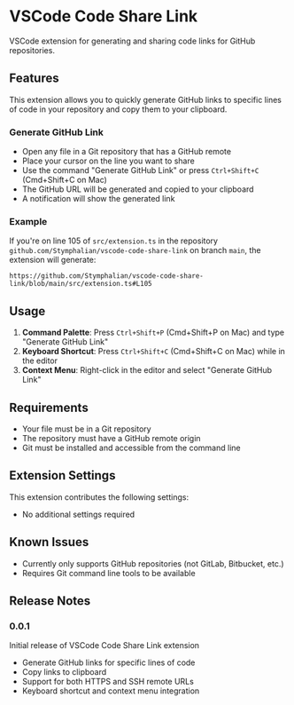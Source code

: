 # VSCode Code Share Link

VSCode extension for generating and sharing code links for GitHub repositories.

## Features

This extension allows you to quickly generate GitHub links to specific lines of code in your repository and copy them to your clipboard.

### Generate GitHub Link

- Open any file in a Git repository that has a GitHub remote
- Place your cursor on the line you want to share
- Use the command "Generate GitHub Link" or press `Ctrl+Shift+C` (Cmd+Shift+C on Mac)
- The GitHub URL will be generated and copied to your clipboard
- A notification will show the generated link

### Example

If you're on line 105 of `src/extension.ts` in the repository `github.com/Stymphalian/vscode-code-share-link` on branch `main`, the extension will generate:

```
https://github.com/Stymphalian/vscode-code-share-link/blob/main/src/extension.ts#L105
```

## Usage

1. **Command Palette**: Press `Ctrl+Shift+P` (Cmd+Shift+P on Mac) and type "Generate GitHub Link"
2. **Keyboard Shortcut**: Press `Ctrl+Shift+C` (Cmd+Shift+C on Mac) while in the editor
3. **Context Menu**: Right-click in the editor and select "Generate GitHub Link"

## Requirements

- Your file must be in a Git repository
- The repository must have a GitHub remote origin
- Git must be installed and accessible from the command line

## Extension Settings

This extension contributes the following settings:

* No additional settings required

## Known Issues

- Currently only supports GitHub repositories (not GitLab, Bitbucket, etc.)
- Requires Git command line tools to be available

## Release Notes

### 0.0.1

Initial release of VSCode Code Share Link extension

- Generate GitHub links for specific lines of code
- Copy links to clipboard
- Support for both HTTPS and SSH remote URLs
- Keyboard shortcut and context menu integration
